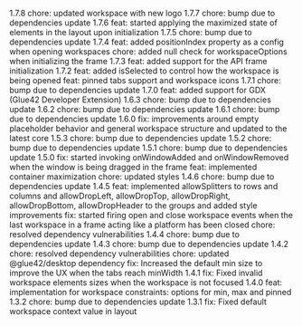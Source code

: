 1.7.8
chore: updated workspace with new logo
1.7.7
chore: bump due to dependencies update
1.7.6
feat: started applying the maximized state of elements in the layout upon initialization
1.7.5
chore: bump due to dependencies update
1.7.4
feat: added positionIndex property as a config when opening workspaces
chore: added null check for workspaceOptions when initializing the frame
1.7.3
feat: added support for the API frame initialization
1.7.2
feat: added isSelected to control how the workspace is being opened
feat: pinned tabs support and workspace icons
1.7.1
chore: bump due to dependencies update
1.7.0
feat: added support for GDX (Glue42 Developer Extension)
1.6.3
chore: bump due to dependencies update
1.6.2
chore: bump due to dependencies update
1.6.1
chore: bump due to dependencies update
1.6.0
fix: improvements around empty placeholder behavior and general workspace structure and updated to the latest core
1.5.3
chore: bump due to dependencies update
1.5.2
chore: bump due to dependencies update
1.5.1
chore: bump due to dependencies update
1.5.0
fix: started invoking onWindowAdded and onWindowRemoved when the window is being dragged in the frame
feat: implemented container maximization
chore: updated styles
1.4.6
chore: bump due to dependencies update
1.4.5
feat: implemented allowSplitters to rows and columns and allowDropLeft, allowDropTop, allowDropRight, allowDropBottom, allowDropHeader to the groups and added style improvements
fix: started firing open and close workspace events when the last workspace in a frame acting like a platform has been closed
chore: resolved dependency vulnerabilities
1.4.4
chore: bump due to dependencies update
1.4.3
chore: bump due to dependencies update
1.4.2
chore: resolved dependency vulnerabilities
chore: updated @glue42/desktop dependency
fix: Increased the default min size to improve the UX when the tabs reach minWidth
1.4.1
fix: Fixed invalid workspace elements sizes when the workspace is not focused
1.4.0
feat: implementation for workspace constraints: options for min, max and pinned
1.3.2
chore: bump due to dependencies update
1.3.1
fix: Fixed default workspace context value in layout
